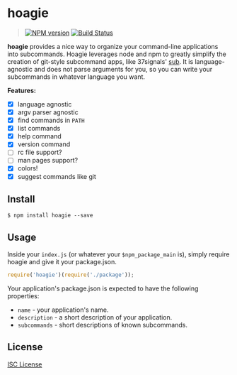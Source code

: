 # hoagie

> [![NPM version][npm-badge]][npm]
> [![Build Status][travis-badge]][travis-ci]

**hoagie** provides a nice way to organize your command-line applications into subcommands. Hoagie leverages node and npm to greatly simplify the creation of git-style subcommand apps, like 37signals' [sub][1]. It is language-agnostic and does not parse arguments for you, so you can write your subcommands in whatever language you want.

**Features:**

- [x] language agnostic
- [x] argv parser agnostic
- [x] find commands in `PATH`
- [x] list commands
- [x] help command
- [x] version command
- [ ] rc file support?
- [ ] man pages support?
- [x] colors!
- [x] suggest commands like git

## Install

`$ npm install hoagie --save`

## Usage

Inside your `index.js` (or whatever your `$npm_package_main` is), simply require hoagie and give it your package.json.

``` js
require('hoagie')(require('./package'));
```

Your application's package.json is expected to have the following properties:

- `name` - your application's name.
- `description` - a short description of your application.
- `subcommands` - short descriptions of known subcommands.

## License

[ISC License][LICENSE]

[1]: https://github.com/basecamp/sub
[npm]: http://badge.fury.io/js/hoagie
[npm-badge]: https://badge.fury.io/js/hoagie.svg
[travis-ci]: https://travis-ci.org/jeremyruppel/hoagie
[travis-badge]: https://travis-ci.org/jeremyruppel/hoagie.svg?branch=master
[LICENSE]: https://github.com/jeremyruppel/hoagie/blob/master/LICENSE
